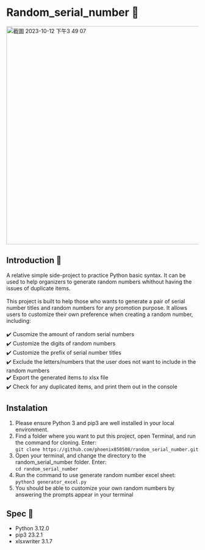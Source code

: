 # Random_serial_number 🎰
<img width="570" alt="截圖 2023-10-12 下午3 49 07" src="https://github.com/phoenix850508/random_serial_number/assets/121414639/e65aba6f-d248-433a-b3d7-0f7c112453a8">

## Introduction 🎫
A relative simple side-project to practice Python basic syntax. It can be used to help organizers to generate random numbers whithout having the issues of duplicate items. 
<br>
<br>
This project is built to help those who wants to generate a pair of serial number titles and random numbers for any promotion purpose.
It allows users to customize their own preference when creating a random number, including:
<br>
<br>
✔️ Cusomize the amount of random serial numbers
<br>
✔️ Customize the digits of random numbers
<br>
✔️ Customize the prefix of serial number titles
<br>
✔️ Exclude the letters/numbers that the user does not want to include in the random numbers
<br>
✔️ Export the generated items to xlsx file
<br>
✔️ Check for any duplicated items, and print them out in the console

## Instalation
1. Please ensure Python 3 and pip3 are well installed in your local environment.
2. Find a folder where you want to put this project, open Terminal, and run the command for cloning. Enter:
<br/> `git clone https://github.com/phoenix850508/random_serial_number.git`
3. Open your terminal, and change the directory to the random_serial_number folder. Enter:
<br/> `cd random_serial_number`
4. Run the command to use generate random number excel sheet:
<br/> `python3 generator_excel.py`
5. You should be able to customize your own random numbers by answering the prompts appear in your terminal

## Spec 🔧
* Python 3.12.0
* pip3 23.2.1
* xlsxwriter 3.1.7
